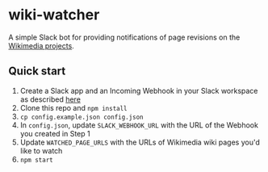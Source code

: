 # wiki-watcher

A simple Slack bot for providing notifications of page revisions on the [Wikimedia projects](https://www.wikimedia.org/).

## Quick start

1. Create a Slack app and an Incoming Webhook in your Slack workspace as described [here](https://api.slack.com/messaging/webhooks)
1. Clone this repo and `npm install`
1. `cp config.example.json config.json`
1. In `config.json`, update `SLACK_WEBHOOK_URL` with the URL of the Webhook you created in Step 1
1. Update `WATCHED_PAGE_URLS` with the URLs of Wikimedia wiki pages you'd like to watch
1. `npm start`